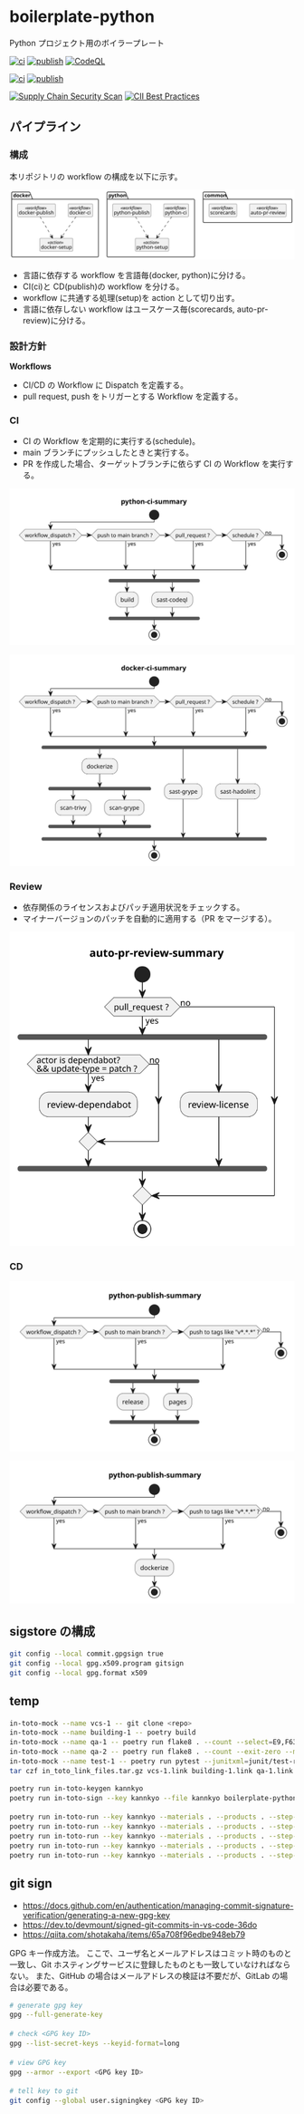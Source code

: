 # boilerplate-python

Python プロジェクト用のボイラープレート

[![ci](https://github.com/kannkyo/boilerplate-python/actions/workflows/python-ci.yml/badge.svg)](https://github.com/kannkyo/boilerplate-python/actions/workflows/python-ci.yml)
[![publish](https://github.com/kannkyo/boilerplate-python/actions/workflows/python-publish.yml/badge.svg)](https://github.com/kannkyo/boilerplate-python/actions/workflows/python-publish.yml)
[![CodeQL](https://github.com/kannkyo/boilerplate-python/actions/workflows/python-codeql.yml/badge.svg)](https://github.com/kannkyo/boilerplate-python/actions/workflows/python-codeql.yml)

[![ci](https://github.com/kannkyo/boilerplate-python/actions/workflows/docker-ci.yml/badge.svg)](https://github.com/kannkyo/boilerplate-python/actions/workflows/docker-ci.yml)
[![publish](https://github.com/kannkyo/boilerplate-python/actions/workflows/docker-publish.yml/badge.svg)](https://github.com/kannkyo/boilerplate-python/actions/workflows/docker-publish.yml)

[![Supply Chain Security Scan](https://github.com/kannkyo/boilerplate-python/actions/workflows/scorecards.yml/badge.svg)](https://github.com/kannkyo/boilerplate-python/actions/workflows/scorecards.yml)
[![CII Best Practices](https://bestpractices.coreinfrastructure.org/projects/6051/badge)](https://bestpractices.coreinfrastructure.org/projects/6051)

## パイプライン

### 構成

本リポジトリの workflow の構成を以下に示す。

![](images/plantuml/component/workflow.svg)

* 言語に依存する workflow を言語毎(docker, python)に分ける。
* CI(ci)と CD(publish)の workflow を分ける。
* workflow に共通する処理(setup)を action として切り出す。
* 言語に依存しない workflow はユースケース毎(scorecards, auto-pr-review)に分ける。

### 設計方針

**Workflows**

* CI/CD の Workflow に Dispatch を定義する。
* pull request, push をトリガーとする Workflow を定義する。

### CI

* CI の Workflow を定期的に実行する(schedule)。
* main ブランチにプッシュしたときと実行する。
* PR を作成した場合、ターゲットブランチに依らず CI の Workflow を実行する。

![](images/plantuml/workflows/python-ci-summary.svg)

![](images/plantuml/workflows/docker-ci-summary.svg)

### Review

* 依存関係のライセンスおよびパッチ適用状況をチェックする。
* マイナーバージョンのパッチを自動的に適用する（PR をマージする）。

![](images/plantuml/workflows/auto-pr-review-summary.svg)

### CD

![](images/plantuml/workflows/python-publish-summary.svg)

![](images/plantuml/workflows/docker-publish-summary.svg)

## sigstore の構成

```bash
git config --local commit.gpgsign true
git config --local gpg.x509.program gitsign
git config --local gpg.format x509
```

## temp

```bash
in-toto-mock --name vcs-1 -- git clone <repo>
in-toto-mock --name building-1 -- poetry build
in-toto-mock --name qa-1 -- poetry run flake8 . --count --select=E9,F63,F7,F82 --show-source --statistics
in-toto-mock --name qa-2 -- poetry run flake8 . --count --exit-zero --max-complexity=10 --max-line-length=127 --statistics
in-toto-mock --name test-1 -- poetry run pytest --junitxml=junit/test-results.xml --cov=src --cov-report=xml --cov-report=html
tar czf in_toto_link_files.tar.gz vcs-1.link building-1.link qa-1.link qa-2.link test-1.link 
```

```bash
poetry run in-toto-keygen kannkyo
poetry run in-toto-sign --key kannkyo --file kannkyo boilerplate-python.layout

poetry run in-toto-run --key kannkyo --materials . --products . --step-name vcs-1 -- git clone https://github.com/kannkyo/boilerplate-python
poetry run in-toto-run --key kannkyo --materials . --products . --step-name building-1 -- poetry build
poetry run in-toto-run --key kannkyo --materials . --products . --step-name qa-1 -- poetry run flake8 . --count --select=E9,F63,F7,F82 --show-source --statistics
poetry run in-toto-run --key kannkyo --materials . --products . --step-name qa-2 -- poetry run flake8 . --count --exit-zero --max-complexity=10 --max-line-length=127 --statistics
poetry run in-toto-run --key kannkyo --materials . --products . --step-name test-1 -- poetry run pytest --junitxml=junit/test-results.xml --cov=src --cov-report=xml --cov-report=html
```

## git sign

* https://docs.github.com/en/authentication/managing-commit-signature-verification/generating-a-new-gpg-key
* https://dev.to/devmount/signed-git-commits-in-vs-code-36do
* https://qiita.com/shotakaha/items/65a708f96edbe948eb79

GPG キー作成方法。
ここで、ユーザ名とメールアドレスはコミット時のものと一致し、Git ホスティングサービスに登録したものとも一致していなければならない。
また、GitHub の場合はメールアドレスの検証は不要だが、GitLab の場合は必要である。

```bash
# generate gpg key
gpg --full-generate-key

# check <GPG key ID>
gpg --list-secret-keys --keyid-format=long

# view GPG key
gpg --armor --export <GPG key ID>

# tell key to git
git config --global user.signingkey <GPG key ID>
```

